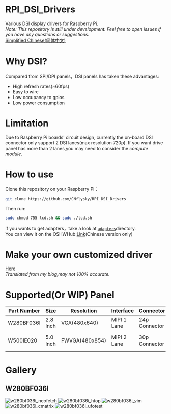 # RPI_DSI_Drivers
Various DSI display drivers for Raspberry Pi.  
*Note: This repository is still under development. Feel free to open issues if you have any questions or suggestions.*  
[Simplified Chinese(简体中文)](https://github.com/CNflysky/RPI_DSI_Drivers/blob/main/README_zh.md)

# Why DSI?

Compared from SPI/DPI panels，DSI panels has taken these advantages:
- High refresh rates(~60fps)
- Easy to wire
- Low occupancy to gpios
- Low power consumption

# Limitation
Due to Raspberry Pi boards' circuit design, currently the on-board DSI connector only support 2 DSI lanes(max resolution 720p).
If you want drive panel has more than 2 lanes,you may need to consider the *compute module*.  

# How to use
Clone this repository on your Raspberry Pi：  
```bash
git clone https://github.com/CNflysky/RPI_DSI_Drivers
```
Then run:
```bash
sudo chmod 755 lcd.sh && sudo ./lcd.sh
```  
if you wants to get adapters，take a look at [`adapters`](https://github.com/CNflysky/RPI_DSI_Drivers/tree/main/adapters)directory.   
You can view it on the OSHWHub:[Link](https://oshwhub.com/cnflysky/RaspberryPi-DSI-Display)(Chinese version only)  

# Make your own customized driver
[Here](https://github.com/CNflysky/RPI_DSI_Drivers/blob/main/docs/how_to_make_your_custom_driver.md)  
*Translated from my blog,may not 100% accurate.*

# Supported(Or WIP) Panel
| Part Number | Size | Resolution | Interface | Connector | TP | Note |
| ---- | ---- | --- | --- | --- | --- | -- |
|W280BF036I| 2.8 Inch| VGA(480x640) | MIPI 1 Lane | 24p Connector | None | |
|W500IE020| 5.0 Inch | FWVGA(480x854) | MIPI 2 Lane | 30p Connector | None | Working in progress |

# Gallery
## W280BF036I
![w280bf036i_neofetch](https://user-images.githubusercontent.com/48781081/185400085-0ac27bf6-d49c-43aa-998f-bba86e3f03a0.jpg)
![w280bf036i_htop](https://user-images.githubusercontent.com/48781081/185400206-1bcef701-b001-4589-a75b-26b4d6db5c8d.jpg)
![w280bf036i_vim](https://user-images.githubusercontent.com/48781081/185400265-4c3b49c9-1a6e-41d2-a25e-e2c9e414bae6.jpg)
![w280bf036i_cmatrix](https://user-images.githubusercontent.com/48781081/185400713-61ed19be-53c0-41fe-b528-b3accef58a2d.gif)
![w280bf036i_ufotest](https://user-images.githubusercontent.com/48781081/185400433-1008b845-31b5-4f14-818f-27a5a4eac061.jpg)
